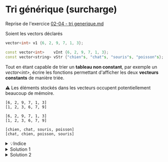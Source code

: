 # Tri générique (surcharge)

Reprise de l'exercice [02-04 - tri generique.md](../10%20-%20Surcharge%20et%20Genericite/02-04%20-%20tri%20generique.md)

Soient les vectors déclarés

~~~cpp
vector<int> v1 {6, 2, 9, 7, 1, 3};

const vector<int>    vInt {6, 2, 9, 7, 1, 3};
const vector<string> vStr {"chien"s, "chat"s, "souris"s, "poisson"s};
~~~

Tout en étant capable de trier un **tableau non constant**, par exemple un *vector\<int\>*, écrire les fonctions permettant d'afficher les deux **vecteurs constants** de manière triée.

⚠️ Les éléments stockés dans les vecteurs occupent potentiellement beaucoup de mémoire.

~~~
[6, 2, 9, 7, 1, 3]
[1, 2, 3, 6, 7, 9]

[6, 2, 9, 7, 1, 3]
[1, 2, 3, 6, 7, 9]

[chien, chat, souris, poisson]
[chat, chien, poisson, souris]
~~~

<details>
<summary>💡Indice</summary>

1. Un vecteur constant ne peut pas être modifié.<br>
2. Copier un vecteur n'est pas une option du point de vue de l'utilisation de la mémoire.<br>
3. Nous pouvons créer un **vecteur de pointeurs** sur les éléments du vecteur constant à trier. Ce seront les pointeurs qui seront réorganisés pour voir les valeurs pointées de manière triée.

**NB** : Il n'est pas possible de créer un tableau de références, elles seraient d'ailleurs toujours associées au même élément. Un tableau d'itérateurs serait possible et même mieux, mais pas encore vu. 


Vecteur constant de valeurs

|Indice|  0  |  1  |  2  |  3  |  4  |  5  |
|:----:|:---:|:---:|:---:|:---:|:---:|:---:|
| val  |  6  |   2 |  9  |  7  |  1  |  3  |
| adr  | 0x00| 0x04| 0x08| 0x0B| 0x0F| 0x14|

Vecteur de pointeurs

|Indice|  0  |  1  |  2  |  3  |  4  |  5  |
|:----:|:---:|:---:|:---:|:---:|:---:|:---:|
| val  | 0x0F| 0x04| 0x14| 0x00| 0x0B| 0x08|

</details>

<details>
<summary>Solution 1</summary>

En surchargeant pour T* les fonctions `afficher`, `indice_min` et `tri_par_selection` 

~~~cpp
#include <iostream>
#include <string>
#include <vector>
#include <span>

using namespace std;

//---------------------------------------------
template <typename T>
void afficher(span<const T> v) {
   cout << "[";
   for (size_t i=0; i<v.size(); ++i) {
      if (i) cout << ", ";
      cout << v[i];
   }
   cout << "]";
}

template <typename T>
void afficher(const vector<T*>& v) {
   cout << "[";
   for (size_t i=0; i<v.size(); ++i) {
      if (i) cout << ", ";
      cout << *(v[i]);
   }
   cout << "]";
}

//---------------------------------------------
template <typename T>
size_t indice_min(span<const T> v) {
   size_t iMin = 0;
   for (size_t i=1; i<v.size(); ++i)
      if (v[i] < v[iMin])
         iMin = i;
   return iMin;
}

template <typename T>
size_t indice_min(span<T*> v) {
   size_t iMin = 0;
   for (size_t i=1; i<v.size(); ++i)
      if (*v[i] < *v[iMin])
         iMin = i;
   return iMin;
}

//---------------------------------------------
template <typename T>
void tri_par_selection(span<T> v) {
   for (size_t i = 0; i < v.size()-1 ; ++i) {
    size_t imin = i + indice_min<T>(v.subspan(i));
      swap(v[i], v[imin]);
   }
}

template <typename T>
void tri_par_selection(span<T*> v) {
   for (size_t i = 0; i < v.size()-1 ; ++i) {
      size_t imin = i + indice_min<T>(v.subspan(i));
      swap(v[i], v[imin]);
   }
}

//---------------------------------------------
template <typename T>
vector<const T*> tab_to_vectPtr(span<const T> v) {
   vector<const T*> vPtr;
   vPtr.reserve(v.size());
   for (const T& e : v) {
      vPtr.push_back(&e);
   }
   return vPtr;
}

//---------------------------------------------
int main() {
   vector<int> v1 {6, 2, 9, 7, 1, 3};

   const vector<int>    vInt {6, 2, 9, 7, 1, 3};
   const vector<string> vStr {"chien"s, "chat"s, "souris"s, "poisson"s};

   afficher<const int>(v1);   cout << endl;
   tri_par_selection<int>(v1);
   afficher<const int>(v1);   cout << endl;
   cout << endl;

   vector<const int*> vPtrInt = tab_to_vectPtr<const int>(vInt);
   afficher(vPtrInt);   cout << endl;
   tri_par_selection<const int>(vPtrInt);
   afficher(vPtrInt);   cout << endl;
   cout << endl;

   vector<const string*> vPtrStr = tab_to_vectPtr<const string>(vStr);
   afficher(vPtrStr);   cout << endl;
   tri_par_selection<const string>(vPtrStr);
   afficher(vPtrStr);   cout << endl;
   cout << endl;
}
~~~

</details>

<details>
<summary>Solution 2</summary>

Avec une seule version des fonctions `afficher`, `indice_min` et `tri_par_selection`, 
mais qui appellent des fonctions `afficher_element` et `comparer` surchargées. 

Dans cette version, on évite aussi de devoir spécifier l'argument générique lors des 
appels à `afficher`, `indice_min` et `tri_par_selection` en leur passant explicitement
des `std::span` plutôt que des `std::vector`, ce qui permet à la déduction d'arguments 
génériques de fonctionner. 

Enfin, on n'utilise toujours `span<T>` comme type de paramètre plutôt que `span<const T>`
qui est inutilement complexe. `span<T>` est appelable par `span<const int>` avec 
déduction de `T = const int`. Il n'est pas nécessaire et plus simple de ne pas écrire le 
`const` dans ce cas. 

~~~cpp
#include <iostream>
#include <string>
#include <vector>
#include <span>

using namespace std;

template <typename T> void afficher_element(T const& t) { cout << t; }
template <typename T> void afficher_element(const T *t) { cout << *t; }

template <typename T>
void afficher_span(span<T> v) {
   cout << "[";
   for (size_t i=0; i<v.size(); ++i) {
      if (i) cout << ", ";
      afficher_element(v[i]);
   }
   cout << "]";
}

template <typename T> bool comparer(const T& a, const T& b) { return a < b; }
template <typename T> bool comparer(const T *a, const T *b) { return *a < *b; }

template <typename T>
size_t indice_min(span<T> v) {
   size_t iMin = 0;
   for (size_t i=1; i<v.size(); ++i)
      if (comparer(v[i],v[iMin]))
         iMin = i;
   return iMin;
}

template <typename T>
void tri_par_selection(span<T> v) {
   for (size_t i = 0; i < v.size()-1 ; ++i) {
      size_t imin = i + indice_min(v.subspan(i));
      swap(v[i], v[imin]);
   }
}

template <typename T>
vector<const T*> vecteur_de_const_pointeurs(span<T> v) {
   vector<const T*> vPtr;
   vPtr.reserve(v.size());
   for (const T& e : v) {
      vPtr.push_back(&e);
   }
   return vPtr;
}

int main() {
   vector<int> v1{6, 2, 9, 7, 1, 3};
   span s1(v1); 
   afficher_span(s1);
   cout << endl;
   tri_par_selection(s1);
   afficher_span(s1);
   cout << endl << endl;

   const vector<int> vInt{6, 2, 9, 7, 1, 3};
   auto vPtrInt = vecteur_de_const_pointeurs(span(vInt));
   span sPtrInt(vPtrInt);
   afficher_span(sPtrInt);
   cout << endl;
   tri_par_selection(sPtrInt);
   afficher_span(sPtrInt);
   cout << endl << endl;

   const vector<string> vStr{"chien"s, "chat"s, "souris"s, "poisson"s};
   auto vPtrStr = vecteur_de_const_pointeurs(span(vStr));
   span sPtrStr(vPtrStr);
   afficher_span(sPtrStr);
   cout << endl;
   tri_par_selection(sPtrStr);
   afficher_span(sPtrStr);
   cout << endl << endl;
}
~~~
</details>


